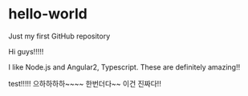# hello-world
Just my first GitHub repository



Hi guys!!!!!

I like Node.js and Angular2, Typescript.
These are definitely amazing!!

test!!!!!
으하하하하~~~~
한번더다~~
이건 진짜다!!

